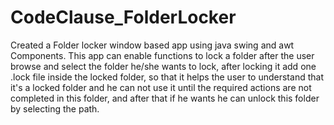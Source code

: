 # CodeClause_FolderLocker
Created a Folder locker window based app using java swing and awt Components. This app can enable functions to lock a folder after the user browse and select the folder he/she wants to lock, after locking it add one .lock file inside the locked folder, so that it helps the user to understand that it's a locked folder and he can not use it until the required actions are not completed in this folder, and after that if he wants he can unlock this folder by selecting the path.
